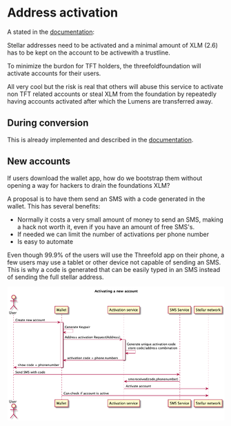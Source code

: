 # Address activation

A stated in the [documentation](../docs/address_activation.md):

Stellar addresses need to be activated and a minimal amount of XLM (2.6) has to be kept on the account to be activewith a trustline.

To minimize the burdon for TFT holders, the threefoldfoundation will activate accounts for their users.

All very cool but the risk is real that others will abuse this service to activate non TFT related accounts or steal XLM from the foundation by repeatedly having accounts activated after which the Lumens are transferred away.

## During conversion

This is already implemented and described in the [documentation](../docs/address_activation.md).

## New accounts

If users download the wallet app, how do we bootstrap them without opening a way for hackers to drain the foundations XLM?

A proposal is to have them send an SMS with a code generated in the wallet. This has several benefits:

- Normally it costs a very small amount of money to send an SMS, making a hack not worth it, even if you have an amount of free SMS's.
- If needed we can limit the number of activations per phone number
- Is easy to automate

Even though 99.9% of the users will use the Threefold app on their phone, a few users may use a tablet or other device not capable of sending an SMS. This is why a code is generated that can be easily typed in an SMS instead of sending the full stellar address.

![New account activation sequence diagram](./newaccountactivation.png)
